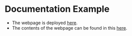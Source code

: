 # Documentation Example

- The webpage is deployed [here](https://samkim10.github.io/DocumentationExample/).
- The contents of the webpage can be found in this [here](https://github.com/samkim10/DocumentationExample/blob/gh-pages/index.md).


